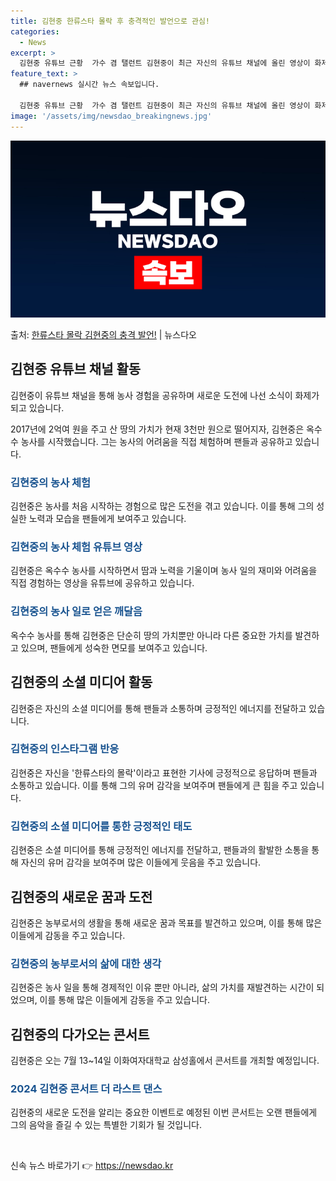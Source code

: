 ```yaml
---
title: 김현중 한류스타 몰락 후 충격적인 발언으로 관심!
categories:
  - News
excerpt: >
  김현중 유튜브 근황  가수 겸 탤런트 김현중이 최근 자신의 유튜브 채널에 올린 영상이 화제가 되고 있습니다.…
feature_text: >
  ## navernews 실시간 뉴스 속보입니다.

  김현중 유튜브 근황  가수 겸 탤런트 김현중이 최근 자신의 유튜브 채널에 올린 영상이 화제가 되고 있습니다.…
image: '/assets/img/newsdao_breakingnews.jpg'
---
```


![뉴스다오 속보](/assets/img/newsdao_breakingnews.jpg)

<p>출처: <a href="https://newsdao.kr/4065" rel="dofollow">한류스타 몰락 김현중의 충격 발언!</a> | 뉴스다오</p>

<h2 data-ke-size="size26">김현중 유튜브 채널 활동</h2>
김현중이 유튜브 채널을 통해 농사 경험을 공유하며 새로운 도전에 나선 소식이 화제가 되고 있습니다.

<p data-ke-size="size16">2017년에 2억여 원을 주고 산 땅의 가치가 현재 3천만 원으로 떨어지자, 김현중은 옥수수 농사를 시작했습니다. 그는 농사의 어려움을 직접 체험하며 팬들과 공유하고 있습니다.</p>

<h3><b><span style="color: #1a5490;">김현중의 농사 체험</span></b></h3>
<p data-ke-size="size16">김현중은 농사를 처음 시작하는 경험으로 많은 도전을 겪고 있습니다. 이를 통해 그의 성실한 노력과 모습을 팬들에게 보여주고 있습니다.</p>

<h3><b><span style="color: #1a5490;">김현중의 농사 체험 유튜브 영상</span></b></h3>
<p data-ke-size="size16">김현중은 옥수수 농사를 시작하면서 땀과 노력을 기울이며 농사 일의 재미와 어려움을 직접 경험하는 영상을 유튜브에 공유하고 있습니다.</p>

<h3><b><span style="color: #1a5490;">김현중의 농사 일로 얻은 깨달음</span></b></h3>
<p data-ke-size="size16">옥수수 농사를 통해 김현중은 단순히 땅의 가치뿐만 아니라 다른 중요한 가치를 발견하고 있으며, 팬들에게 성숙한 면모를 보여주고 있습니다.</p>

<h2 data-ke-size="size26">김현중의 소셜 미디어 활동</h2>
김현중은 자신의 소셜 미디어를 통해 팬들과 소통하며 긍정적인 에너지를 전달하고 있습니다.

<h3><b><span style="color: #1a5490;">김현중의 인스타그램 반응</span></b></h3>
<p data-ke-size="size16">김현중은 자신을 '한류스타의 몰락'이라고 표현한 기사에 긍정적으로 응답하며 팬들과 소통하고 있습니다. 이를 통해 그의 유머 감각을 보여주며 팬들에게 큰 힘을 주고 있습니다.</p>

<h3><b><span style="color: #1a5490;">김현중의 소셜 미디어를 통한 긍정적인 태도</span></b></h3>
<p data-ke-size="size16">김현중은 소셜 미디어를 통해 긍정적인 에너지를 전달하고, 팬들과의 활발한 소통을 통해 자신의 유머 감각을 보여주며 많은 이들에게 웃음을 주고 있습니다.</p>

<h2 data-ke-size="size26">김현중의 새로운 꿈과 도전</h2>
김현중은 농부로서의 생활을 통해 새로운 꿈과 목표를 발견하고 있으며, 이를 통해 많은 이들에게 감동을 주고 있습니다.

<h3><b><span style="color: #1a5490;">김현중의 농부로서의 삶에 대한 생각</span></b></h3>
<p data-ke-size="size16">김현중은 농사 일을 통해 경제적인 이유 뿐만 아니라, 삶의 가치를 재발견하는 시간이 되었으며, 이를 통해 많은 이들에게 감동을 주고 있습니다.</p>

<h2 data-ke-size="size26">김현중의 다가오는 콘서트</h2>
김현중은 오는 7월 13~14일 이화여자대학교 삼성홀에서 콘서트를 개최할 예정입니다.

<h3><b><span style="color: #1a5490;">2024 김현중 콘서트 더 라스트 댄스</span></b></h3>
<p data-ke-size="size16">김현중의 새로운 도전을 알리는 중요한 이벤트로 예정된 이번 콘서트는 오랜 팬들에게 그의 음악을 즐길 수 있는 특별한 기회가 될 것입니다.</p>
<p data-ke-size="size16">&nbsp;</p> 

신속 뉴스 바로가기 👉 <a href="https://newsdao.kr" rel="dofollow">https://newsdao.kr</a>



